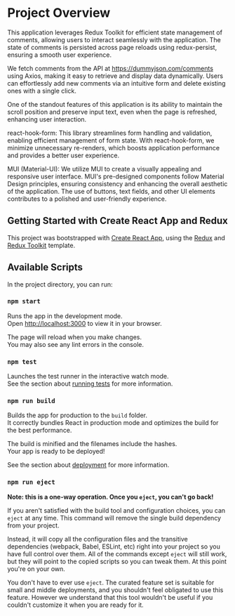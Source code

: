 # Project Overview
This application leverages Redux Toolkit for efficient state management of comments, allowing users to interact seamlessly with the application. The state of comments is persisted across page reloads using redux-persist, ensuring a smooth user experience.

We fetch comments from the API at https://dummyjson.com/comments using Axios, making it easy to retrieve and display data dynamically. Users can effortlessly add new comments via an intuitive form and delete existing ones with a single click.

One of the standout features of this application is its ability to maintain the scroll position and preserve input text, even when the page is refreshed, enhancing user interaction.


react-hook-form: This library streamlines form handling and validation, enabling efficient management of form state. With react-hook-form, we minimize unnecessary re-renders, which boosts application performance and provides a better user experience.

MUI (Material-UI): We utilize MUI to create a visually appealing and responsive user interface. MUI's pre-designed components follow Material Design principles, ensuring consistency and enhancing the overall aesthetic of the application. The use of buttons, text fields, and other UI elements contributes to a polished and user-friendly experience.


## Getting Started with Create React App and Redux

This project was bootstrapped with [Create React App](https://github.com/facebook/create-react-app), using the [Redux](https://redux.js.org/) and [Redux Toolkit](https://redux-toolkit.js.org/) template.

## Available Scripts

In the project directory, you can run:

### `npm start`

Runs the app in the development mode.\
Open [http://localhost:3000](http://localhost:3000) to view it in your browser.

The page will reload when you make changes.\
You may also see any lint errors in the console.

### `npm test`

Launches the test runner in the interactive watch mode.\
See the section about [running tests](https://facebook.github.io/create-react-app/docs/running-tests) for more information.

### `npm run build`

Builds the app for production to the `build` folder.\
It correctly bundles React in production mode and optimizes the build for the best performance.

The build is minified and the filenames include the hashes.\
Your app is ready to be deployed!

See the section about [deployment](https://facebook.github.io/create-react-app/docs/deployment) for more information.

### `npm run eject`

**Note: this is a one-way operation. Once you `eject`, you can't go back!**

If you aren't satisfied with the build tool and configuration choices, you can `eject` at any time. This command will remove the single build dependency from your project.

Instead, it will copy all the configuration files and the transitive dependencies (webpack, Babel, ESLint, etc) right into your project so you have full control over them. All of the commands except `eject` will still work, but they will point to the copied scripts so you can tweak them. At this point you're on your own.

You don't have to ever use `eject`. The curated feature set is suitable for small and middle deployments, and you shouldn't feel obligated to use this feature. However we understand that this tool wouldn't be useful if you couldn't customize it when you are ready for it.

